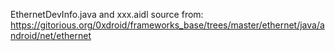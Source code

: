 EthernetDevInfo.java and xxx.aidl source from:
https://gitorious.org/0xdroid/frameworks_base/trees/master/ethernet/java/android/net/ethernet